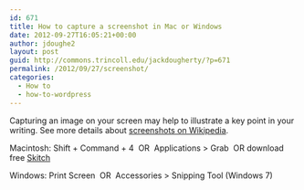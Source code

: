 ```yaml
---
id: 671
title: How to capture a screenshot in Mac or Windows
date: 2012-09-27T16:05:21+00:00
author: jdoughe2
layout: post
guid: http://commons.trincoll.edu/jackdougherty/?p=671
permalink: /2012/09/27/screenshot/
categories:
  - How to
  - how-to-wordpress
---
```

Capturing an image on your screen may help to illustrate a key point in your writing. See more details about <a href="http://en.wikipedia.org/wiki/Screenshot" target="_blank">screenshots on Wikipedia</a>.

Macintosh: Shift + Command + 4  OR  Applications > Grab  OR download free <a href="http://skitch.com/" target="_blank">Skitch</a>

Windows: Print Screen  OR  Accessories > Snipping Tool (Windows 7)